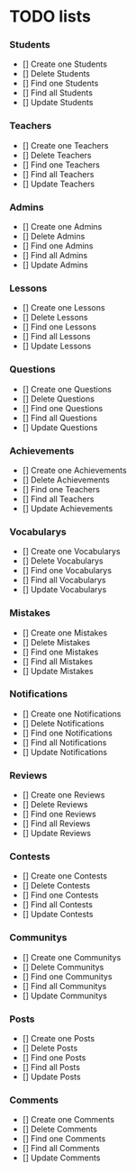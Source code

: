 # TODO lists

### Students
- [] Create one Students 
- [] Delete Students
- [] Find one Students
- [] Find all Students
- [] Update Students

### Teachers 
- [] Create one Teachers
- [] Delete Teachers
- [] Find one Teachers
- [] Find all Teachers
- [] Update Teachers

### Admins 
- [] Create one Admins
- [] Delete Admins
- [] Find one Admins
- [] Find all Admins
- [] Update Admins

### Lessons
- [] Create one Lessons
- [] Delete Lessons
- [] Find one Lessons
- [] Find all Lessons
- [] Update Lessons

### Questions
- [] Create one Questions
- [] Delete Questions
- [] Find one Questions
- [] Find all Questions
- [] Update Questions

### Achievements
- [] Create one Achievements
- [] Delete Achievements 
- [] Find one Teachers
- [] Find all Teachers
- [] Update Achievements

### Vocabularys
- [] Create one Vocabularys
- [] Delete Vocabularys
- [] Find one Vocabularys
- [] Find all Vocabularys
- [] Update Vocabularys

### Mistakes
- [] Create one Mistakes
- [] Delete Mistakes
- [] Find one Mistakes
- [] Find all Mistakes
- [] Update Mistakes

### Notifications
- [] Create one Notifications
- [] Delete Notifications
- [] Find one Notifications
- [] Find all Notifications
- [] Update Notifications

### Reviews
- [] Create one Reviews
- [] Delete Reviews
- [] Find one Reviews
- [] Find all Reviews
- [] Update Reviews

### Contests
- [] Create one Contests
- [] Delete Contests
- [] Find one Contests
- [] Find all Contests
- [] Update Contests

### Communitys
- [] Create one Communitys
- [] Delete Communitys
- [] Find one Communitys
- [] Find all Communitys
- [] Update Communitys

### Posts
- [] Create one Posts
- [] Delete Posts
- [] Find one Posts
- [] Find all Posts
- [] Update Posts

### Comments 
- [] Create one Comments
- [] Delete Comments
- [] Find one Comments
- [] Find all Comments
- [] Update Comments



